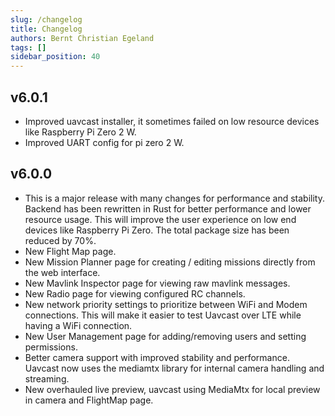 ```yaml
---
slug: /changelog
title: Changelog
authors: Bernt Christian Egeland
tags: []
sidebar_position: 40
---
```

## v6.0.1
- Improved uavcast installer, it sometimes failed on low resource devices like Raspberry Pi Zero 2 W.
- Improved UART config for pi zero 2 W.

## v6.0.0
- This is a major release with many changes for performance and stability.
  Backend has been rewritten in Rust for better performance and lower resource usage. This will improve the user experience on low end devices like Raspberry Pi Zero. The total package size has been reduced by 70%.
- New Flight Map page.
- New Mission Planner page for creating / editing missions directly from the web interface.
- New Mavlink Inspector page for viewing raw mavlink messages.
- New Radio page for viewing configured RC channels.
- New network priority settings to prioritize between WiFi and Modem connections. This will make it easier to test Uavcast over LTE while having a WiFi
connection.
- New User Management page for adding/removing users and setting permissions.
- Better camera support with improved stability and performance. Uavcast now uses the mediamtx library for internal camera handling and streaming.
- New overhauled live preview, uavcast using MediaMtx for local preview in camera and FlightMap page.


